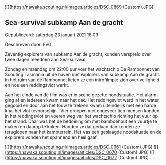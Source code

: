 


![](https://nawaka.scouting.nl/images/articles/DSC_0869 (Custom).JPG)


Sea-survival subkamp Aan de gracht
-----------------------------------





 Gepubliceerd: zaterdag 23 januari 2021 18:09
   

 Geschreven door: EvG
   




 Zeventig explorers van subkamp Aan de gracht, konden verspreid over twee dagen meedoen aan Sea-survival.
 



 Zondag en maandag om 22:00 uur voer het wachtschip De Rambonnet van Scouting Tasmania uit de haven met explorers van subkamp Aan de gracht. In het ruim van de Rambonnet lieten ze een introfilmpje zien over veiligheid en hoe een reddingsvlot werkt.
 



 Aan het einde van de film was er in scène gezette noodsituatie. Het alarm ging af en iedereen kwam naar het dek. Het reddingsvlot werd in het water gegooid en door aan het touw te trekken kwam uiteindelijk met een harde knal het vlot tevoorschijn.  Vier groepen met ongeveer tien mensen konden in het reddingsvlot en voeren weg van het wachtschip richting het vuur op het strand. Daar was het de bedoeling om met bamboehout een vuurtje te maken en daarop te koken. Hadden ze dat gedaan dan konden ze teruglopen naar het kampterrein. Het was een geslaagde noodsituatie en de explorers vonden het spannend en heel gaaf.
 






![](https://nawaka.scouting.nl/images/articles/DSC_0661 (Custom).JPG)
![](https://nawaka.scouting.nl/images/articles/DSC_0670 (Custom).JPG)
![](https://nawaka.scouting.nl/images/articles/DSC_0672 (Custom).JPG)



